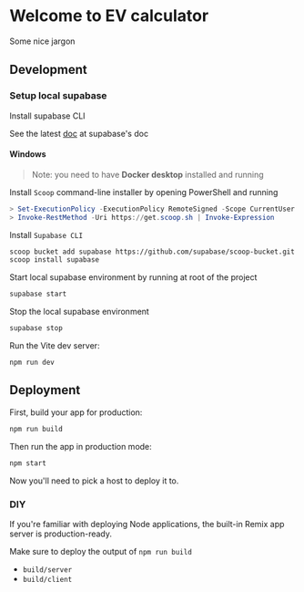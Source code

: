 # Welcome to EV calculator

Some nice jargon

## Development

### Setup local supabase
Install supabase CLI

See the latest [doc](https://supabase.com/docs/guides/cli/getting-started?platform=windows) at supabase's doc 

#### Windows
> Note: you need to have **Docker desktop** installed and running

Install `Scoop` command-line installer by opening PowerShell and running

```powershell
> Set-ExecutionPolicy -ExecutionPolicy RemoteSigned -Scope CurrentUser
> Invoke-RestMethod -Uri https://get.scoop.sh | Invoke-Expression
```

Install `Supabase CLI`
```sh
scoop bucket add supabase https://github.com/supabase/scoop-bucket.git
scoop install supabase
```

Start local supabase environment by running at root of the project
```sh
supabase start
```

Stop the local supabase environment
```sh
supabase stop
```

Run the Vite dev server:

```shellscript
npm run dev
```

## Deployment

First, build your app for production:

```sh
npm run build
```

Then run the app in production mode:

```sh
npm start
```

Now you'll need to pick a host to deploy it to.

### DIY

If you're familiar with deploying Node applications, the built-in Remix app server is production-ready.

Make sure to deploy the output of `npm run build`

- `build/server`
- `build/client`
